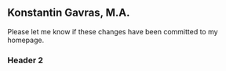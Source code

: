 ## Konstantin Gavras, M.A. 

Please let me know if these changes have been committed to my homepage.

### Header 2
